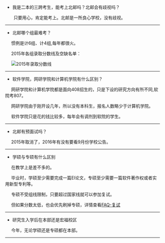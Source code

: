 * 我是二本的三跨考生，能考上北邮吗？北邮会有歧视吗？

&nbsp;&nbsp;&nbsp;&nbsp;&nbsp;&nbsp;&nbsp;只要用心，肯定能考上。北邮是一所良心学校，没有歧视。

------

* 北邮哪个组最难考？

&nbsp;&nbsp;&nbsp;&nbsp;&nbsp;惯例是计6组、计4组,每年都很火。

&nbsp;&nbsp;&nbsp;&nbsp;&nbsp;2015年各组录取分数线及空缺名单：

&nbsp;&nbsp;&nbsp;&nbsp;&nbsp;![2015年录取分数线](https://github.com/BUPT-CS/IGE/blob/master/asset/cutoff%20mark.png)

------

* 软件学院，网研学院和计算机学院有什么区别？

&nbsp;&nbsp;&nbsp;&nbsp;&nbsp;网研学院和计算机学院都是面向408招生的，只是下设的研究方向有所不同,软院考807。

&nbsp;&nbsp;&nbsp;&nbsp;&nbsp;网研学院由于刚开设几年，所以没有本科生，报名人数略少于计算机学院。

&nbsp;&nbsp;&nbsp;&nbsp;&nbsp;软件学院只是花的钱比较多，每年会有调剂到软院的学生。

------

* 北邮有预面试吗？

&nbsp;&nbsp;&nbsp;&nbsp;&nbsp;2015年取消了，2016年有没有要看9月份学校公告。

------

* 学硕与专硕有什么区别

&nbsp;&nbsp;&nbsp;&nbsp;&nbsp;在教学上是差不多的。

&nbsp;&nbsp;&nbsp;&nbsp;&nbsp;毕业时，学硕至少需要完成一篇EI论文，专硕至少需要一篇软件著作权或者实用新型专利等。

&nbsp;&nbsp;&nbsp;&nbsp;&nbsp;专硕不受组线限制，只要超过国家线就可以参加复试。

&nbsp;&nbsp;&nbsp;&nbsp;&nbsp;但如果分数太低，也会优先刷掉专硕，详情查看[FAQ-复试](常见问题/FAQ-复试)


-------

* 研究生入学后在本部还是宏福校区

&nbsp;&nbsp;&nbsp;&nbsp;&nbsp;今年，无论学硕还是专硕都在本部。

------
